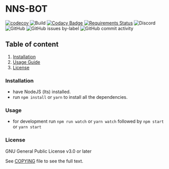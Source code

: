 # NNS-BOT

[![codecov](https://codecov.io/gh/Keith3895/NNS-BOT/branch/master/graph/badge.svg)](https://codecov.io/gh/Keith3895/NNS-BOT) ![Build](https://github.com/Keith3895/NNS-BOT/workflows/Build/badge.svg) [![Codacy Badge](https://app.codacy.com/project/badge/Grade/85d987a4058744239a272bb3086fa6f3)](https://www.codacy.com/manual/keith30895/NNS-BOT?utm_source=github.com&amp;utm_medium=referral&amp;utm_content=Keith3895/NNS-BOT&amp;utm_campaign=Badge_Grade)
[![Requirements Status](https://requires.io/github/Keith3895/NNS-BOT/requirements.svg?branch=master)](https://requires.io/github/Keith3895/NNS-BOT/requirements/?branch=master) ![Discord](https://img.shields.io/discord/749160588663324672)
![GitHub](https://img.shields.io/github/license/Keith3895/NNS-BOT?style=plastic) ![GitHub issues by-label](https://img.shields.io/github/issues/Keith3895/NNS-BOT/bug?style=plastic) ![GitHub commit activity](https://img.shields.io/github/commit-activity/w/Keith3895/NNS-BOT?style=plastic)

## Table of content
1) [Installation](#Installation)
2) [Usage Guide](#Usage)
3) [License](#License)


### Installation
- have NodeJS (lts) installed.
- run ``npm install`` or ``yarn`` to install all the dependencies.

### Usage
- for development run ``npm run watch`` or ``yarn watch`` followed by ``npm start`` or ``yarn start``

### License
GNU General Public License v3.0 or later

See [COPYING](./LICENSE) file to see the full text.